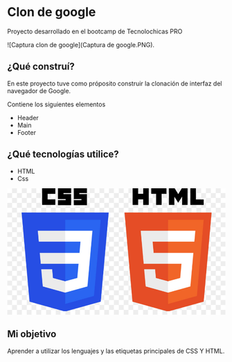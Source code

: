 
# Clon de google

Proyecto desarrollado en el bootcamp de Tecnolochicas PRO

![Captura clon de google](Captura de google.PNG).

## ¿Qué construí?
En este proyecto tuve como próposito construir la clonación de interfaz del navegador de Google.

Contiene los siguientes elementos
* Header
* Main
* Footer

## ¿Qué tecnologías utilice?
* HTML
* Css

![Logo](https://raw.githubusercontent.com/diegoAlex24/HTML-CSS-examples/master/html-css-logo.jpg)

## Mi objetivo
Aprender a utilizar los lenguajes y las etiquetas principales de CSS Y HTML.
